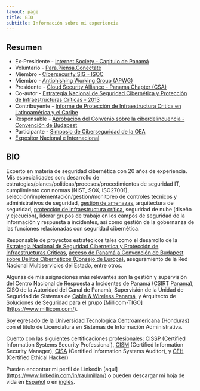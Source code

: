 ```yaml
---
layout: page
title: BIO
subtitle: Información sobre mi experiencia
---
```


## Resumen

* Ex-Presidente - [Internet Society - Capitulo de Panamá](https://www.isoc.org.pa)
* Voluntario - [Para.Piensa.Conectate](https://www.parapiensaconectate.org.pa/)
* Miembro - [Cibersecurity SIG - ISOC](https://www.linkedin.com/company/cybersecuritysig/?originalSubdomain=ci)
* Miembro - [Antiphishing Working Group (APWG)](https://apwg.org/)
* Presidente - [Cloud Security Alliance - Panama Chapter (CSA)](https://cloudsecurityalliance.org/)
* Co-autor - [Estrategia Nacional de Seguridad Cibernética y Protección de Infraestructuras Críticas - 2013](https://www.gacetaoficial.gob.pa/pdfTemp/27289_A/GacetaNo_27289a_20130517.pdf)
* Contribuyente - [Informe de Protección de Infraestructura Critica en Latinoamérica y el Caribe](https://www.oas.org/es/sms/cicte/cipreport.pdf)
* Responsable - [Aprobación del Convenio sobre la ciberdelincuencia - Convención de Budapest](http://gacetas.procuraduria-admon.gob.pa/27403-A_2013.pdf)
* Participante - [Simposio de Ciberseguridad de la OEA](https://www.sites.oas.org/cyber/ES/Paginas/default.aspx)
* [Expositor Nacional e Internacional](https://the.raulmillan.com/conferences/)

## BIO

Experto en materia de seguridad cibernética con 20 años de experiencia.  Mis especialidades son: desarrollo de estrategias/planes/politicas/procesos/procedimientos de seguridad IT, cumplimiento con normas (NIST, SOX, ISO27001), selección/implementación/gestión/monitoreo de controles técnicos y administrativos de seguridad, [gestión de amenazas](https://the.raulmillan.com/2018-05-15-amenazas/), arquitectura de seguridad, [protección de infraestructura crítica](https://the.raulmillan.com/2018-04-19-CI/), seguridad de nube (diseño y ejecución), liderar grupos de trabajo en los campos de seguridad de la información y respuesta a incidentes, asi como gestión de la gobernanza de las funciones relacionadas con seguridad cibernética.

Responsable de proyectos estrategicos tales como el desarrollo de la [Estrategia Nacional de Seguridad Cibernetica y Protección de Infraestructuras Criticas](https://www.gacetaoficial.gob.pa/pdfTemp/27289_A/GacetaNo_27289a_20130517.pdf), [acceso de Panamá a Convención de Budapest sobre Delitos Ciberneticos (Consejo de Europa)](http://gacetas.procuraduria-admon.gob.pa/27403-A_2013.pdf), aseguramiento de la Red Nacional Multiservicios del Estado, entre otros.

Algunas de mis asignaciones más relevantes son la gestión y supervisión del Centro Nacional de Respuesta a Incidentes de Panamá ([CSIRT Panama](https://www.cert.pa/)), CISO de la Autoridad del Canal de Panamá, Supervisión de la Unidad de Seguridad de Sistemas de [Cable & Wireless Panamá](https://www.cwpanama.com/), y Arquitecto de Soluciones de Seguridad para el grupo [Millicom-TIGO] (https://www.millicom.com/).

Soy egresado de la [Universidad Tecnologica Centroamericana]((http://www.unitec.edu/)) (Honduras) con el titulo de Licenciatura en Sistemas de Información Administrativa.

Cuento con las siguientes certificaciones profesionales: [CISSP](https://www.isc2.org/Certifications/CISSP) (Certified Information Systems Security Professional), [CISM](http://www.isaca.org/Certification/CISM-Certified-Information-Security-Manager/Pages/default.aspx) (Certified Information Security Manager), [CISA](http://www.isaca.org/Certification/CISA-Certified-Information-Systems-Auditor/Pages/default.aspx) (Certified Information Systems Auditor), y [CEH](https://www.eccouncil.org/programs/certified-ethical-hacker-ceh/) (Certified Ethical Hacker)

Pueden encontrar mi perfil de LinkedIn [aquí] (https://www.linkedin.com/in/raulmillan/) o pueden descargar mi hoja de vida en [Español](https://raulmillansa.blob.core.windows.net/archivos/HV_RM_ES_v5.8.pdf) o en [inglés](https://raulmillansa.blob.core.windows.net/archivos/CV_RM_EN_v4.0.pdf).
